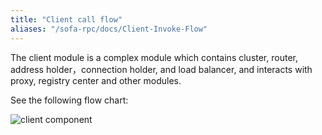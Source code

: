 ```yaml
---
title: "Client call flow"
aliases: "/sofa-rpc/docs/Client-Invoke-Flow"
---
```


The client module is a complex module which contains cluster, router, address holder，connection holder, and load balancer, and interacts with proxy, registry center and other modules.

See the following flow chart:


![client component](client-component.png)
